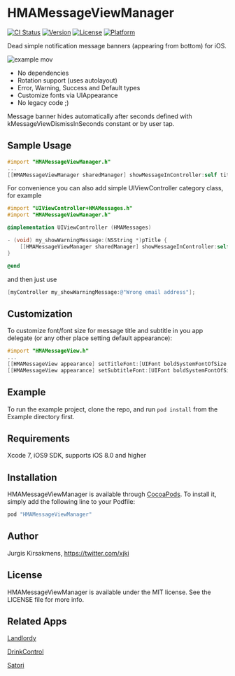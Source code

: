 # HMAMessageViewManager

[![CI Status](http://img.shields.io/travis/xjki/HMAMessageViewManager.svg?style=flat)](https://travis-ci.org/xjki/HMAMessageViewManager)
[![Version](https://img.shields.io/cocoapods/v/HMAMessageViewManager.svg?style=flat)](http://cocoapods.org/pods/HMAMessageViewManager)
[![License](https://img.shields.io/cocoapods/l/HMAMessageViewManager.svg?style=flat)](http://cocoapods.org/pods/HMAMessageViewManager)
[![Platform](https://img.shields.io/cocoapods/p/HMAMessageViewManager.svg?style=flat)](http://cocoapods.org/pods/HMAMessageViewManager)

Dead simple notification message banners (appearing from bottom) for iOS.

![example mov](https://cloud.githubusercontent.com/assets/747340/11300924/7f996164-8f9b-11e5-9830-9d29793ba143.gif)

* No dependencies
* Rotation support (uses autolayout)
* Error, Warning, Success and Default types
* Customize fonts via UIAppearance
* No legacy code ;)

Message banner hides automatically after seconds defined with kMessageViewDismissInSeconds constant or by user tap.


## Sample Usage

```objective-c
#import "HMAMessageViewManager.h"
...
[[HMAMessageViewManager sharedManager] showMessageInController:self title:@"Oops!" subtitle:@"Did not expected this" type:HMAMessageViewTypeWarning];
```

For convenience you can also add simple UIViewController category class, for  example

```objective-c
#import "UIViewController+HMAMessages.h"
#import "HMAMessageViewManager.h"

@implementation UIViewController (HMAMessages)

- (void) my_showWarningMessage:(NSString *)pTitle {
    [[HMAMessageViewManager sharedManager] showMessageInController:self title:NSLocalizedString(@"Ooops!", @"Warning title for invalid data") subtitle:pTitle type:HMAMessageViewTypeWarning];
}

@end
```

and then just use

```objective-c
[myController my_showWarningMessage:@"Wrong email address"];
```

## Customization

To customize font/font size for message title and subtitle in you app delegate (or any other place setting default appearance):

```objective-c
#import "HMAMessageView.h"
...
[[HMAMessageView appearance] setTitleFont:[UIFont boldSystemFontOfSize:10]];
[[HMAMessageView appearance] setSubtitleFont:[UIFont boldSystemFontOfSize:6]];
```

## Example

To run the example project, clone the repo, and run `pod install` from the Example directory first.


## Requirements

Xcode 7, iOS9 SDK, supports iOS 8.0 and higher


## Installation

HMAMessageViewManager is available through [CocoaPods](http://cocoapods.org). To install
it, simply add the following line to your Podfile:

```ruby
pod "HMAMessageViewManager"
```

## Author

Jurgis Kirsakmens, https://twitter.com/xjki


## License

HMAMessageViewManager is available under the MIT license. See the LICENSE file for more info.


## Related Apps

[Landlordy](http://landlordyapp.com)

[DrinkControl](http://drinkcontrolapp.com)

[Satori](https://itunes.apple.com/us/app/interneta-zurnals-satori/id763454429?mt=8)